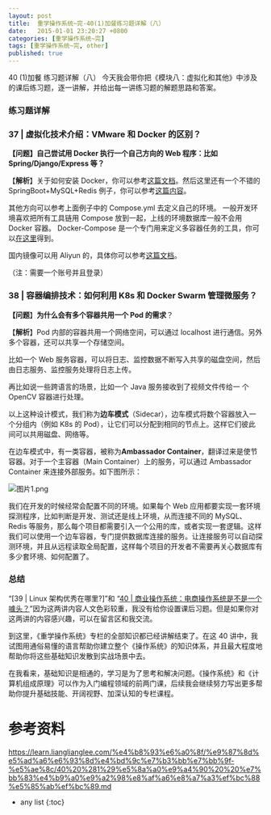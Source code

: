 ```yaml
---
layout: post
title:  重学操作系统~完-40(1)加餐练习题详解（八）
date:   2015-01-01 23:20:27 +0800
categories: [重学操作系统~完]
tags: [重学操作系统~完, other]
published: true
---
```




40 (1)加餐 练习题详解（八）
今天我会带你把《模块八：虚拟化和其他》中涉及的课后练习题，逐一讲解，并给出每一讲练习题的解题思路和答案。

### 练习题详解

### 37 | 虚拟化技术介绍：VMware 和 Docker 的区别？

**【问题】自己尝试用 Docker 执行一个自己方向的 Web 程序：比如 Spring/Django/Express 等？**

【**解析**】关于如何安装 Docker，你可以参考[这篇文档](https://docs.docker.com/get-docker/)。然后这里还有一个不错的 SpringBoot+MySQL+Redis 例子，你可以参考[这篇内容](https://github.com/tomoyane/springboot-bestpractice)。

其他方向可以参考上面例子中的 Compose.yml 去定义自己的环境。 一般开发环境喜欢把所有工具链用 Compose 放到一起，上线的环境数据库一般不会用 Docker 容器。 Docker-Compose 是一个专门用来定义多容器任务的工具，你可以[在这里](https://docs.docker.com/compose/install/)得到。

国内镜像可以用 Aliyun 的，具体你可以参考[这篇文档](https://cr.console.aliyun.com/cn-hangzhou/instances/mirrors)。

（注：需要一个账号并且登录）

### 38 | 容器编排技术：如何利用 K8s 和 Docker Swarm 管理微服务？

**【问题**】**为什么会有多个容器共用一个 Pod 的需求**？

【**解析**】Pod 内部的容器共用一个网络空间，可以通过 localhost 进行通信。另外多个容器，还可以共享一个存储空间。

比如一个 Web 服务容器，可以将日志、监控数据不断写入共享的磁盘空间，然后由日志服务、监控服务处理将日志上传。

再比如说一些跨语言的场景，比如一个 Java 服务接收到了视频文件传给一 个 OpenCV 容器进行处理。

以上这种设计模式，我们称为**边车模式**（Sidecar），边车模式将数个容器放入一个分组内（例如 K8s 的 Pod），让它们可以分配到相同的节点上。这样它们彼此间可以共用磁盘、网络等。

在边车模式中，有一类容器，被称为**Ambassador Container**，翻译过来是使节容器。对于一个主容器（Main Container）上的服务，可以通过 Ambassador Container 来连接外部服务。如下图所示：

![图片1.png](https://learn.lianglianglee.com/%e4%b8%93%e6%a0%8f/%e9%87%8d%e5%ad%a6%e6%93%8d%e4%bd%9c%e7%b3%bb%e7%bb%9f-%e5%ae%8c/assets/CioPOWAjdxiATdfKAADv_hHJszc514.png)

我们在开发的时候经常会配置不同的环境。如果每个 Web 应用都要实现一套环境探测程序，比如判断是开发、测试还是线上环境，从而连接不同的 MySQL、Redis 等服务，那么每个项目都需要引入一个公用的库，或者实现一套逻辑。这样我们可以使用一个边车容器，专门提供数据库连接的服务。让连接服务可以自动探测环境，并且从远程读取全局配置，这样每个项目的开发者不需要再关心数据库有多少套环境、如何配置了。

### 总结

“[39 | Linux 架构优秀在哪里?]”和 “[40 | 商业操作系统：电商操作系统是不是一个噱头？](https://kaiwu.lagou.com/course/courseInfo.htm?courseId=478#/detail/pc?id=4652)”因为这两讲内容人文色彩较重，我没有给你设置课后习题。但是如果你对这两讲的内容感兴趣，可以在留言区和我交流。

到这里，《重学操作系统》专栏的全部知识都已经讲解结束了。在这 40 讲中，我试图用通俗易懂的语言帮助你建立整个《操作系统》的知识体系，并且最大程度地帮助你将这些基础知识发散到实战场景中去。

在我看来，基础知识是相通的，学习是为了思考和解决问题。《操作系统》和《计算机组成原理》可以作为入门编程领域的前两门课，后续我会继续努力写出更多帮助你提升基础技能、开阔视野、加深认知的专栏课程。




# 参考资料

https://learn.lianglianglee.com/%e4%b8%93%e6%a0%8f/%e9%87%8d%e5%ad%a6%e6%93%8d%e4%bd%9c%e7%b3%bb%e7%bb%9f-%e5%ae%8c/40%20%281%29%e5%8a%a0%e9%a4%90%20%20%e7%bb%83%e4%b9%a0%e9%a2%98%e8%af%a6%e8%a7%a3%ef%bc%88%e5%85%ab%ef%bc%89.md

* any list
{:toc}
